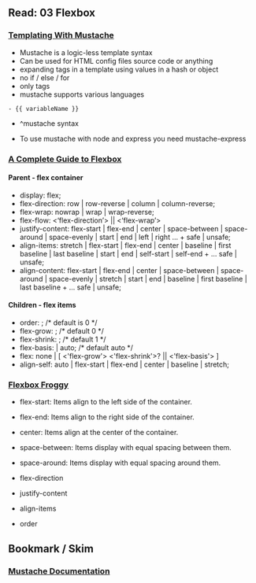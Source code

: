 ## Read: 03 Flexbox

### [Templating With Mustache](https://medium.com/@1sherlynn/javascript-templating-language-and-engine-mustache-js-with-node-and-express-f4c2530e73b2)

- Mustache is a logic-less template syntax
- Can be used for HTML config files source code or anything
- expanding tags in a template using values in a hash or object
- no if / else / for 
- only tags
- mustache supports various languages
```
- {{ variableName }}
```
- ^mustache syntax

- To use mustache with node and express you need mustache-express

### [A Complete Guide to Flexbox](https://css-tricks.com/snippets/css/a-guide-to-flexbox/)

#### Parent - flex container
- display: flex;
- flex-direction: row | row-reverse | column | column-reverse;
- flex-wrap: nowrap | wrap | wrap-reverse;
- flex-flow: <‘flex-direction’> || <‘flex-wrap’>
- justify-content: flex-start | flex-end | center | space-between | space-around | space-evenly | start | end | left | right ... + safe | unsafe;
- align-items: stretch | flex-start | flex-end | center | baseline | first baseline | last baseline | start | end | self-start | self-end + ... safe | unsafe;
- align-content: flex-start | flex-end | center | space-between | space-around | space-evenly | stretch | start | end | baseline | first baseline | last baseline + ... safe | unsafe;

#### Children - flex items
- order: <integer>; /* default is 0 */
- flex-grow: <number>; /* default 0 */
- flex-shrink: <number>; /* default 1 */
- flex-basis: <length> | auto; /* default auto */
- flex: none | [ <'flex-grow'> <'flex-shrink'>? || <'flex-basis'> ]
- align-self: auto | flex-start | flex-end | center | baseline | stretch;

### [Flexbox Froggy](https://flexboxfroggy.com/)
- flex-start: Items align to the left side of the container.
- flex-end: Items align to the right side of the container.
- center: Items align at the center of the container.
- space-between: Items display with equal spacing between them.
- space-around: Items display with equal spacing around them.

- flex-direction
- justify-content
- align-items
- order


## Bookmark / Skim
### [Mustache Documentation](https://github.com/janl/mustache.js)
